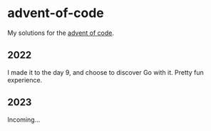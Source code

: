 # advent-of-code

My solutions for the [advent of code](https://adventofcode.com).

## 2022

I made it to the day 9, and choose to discover Go with it. Pretty fun
experience.

## 2023

Incoming...
